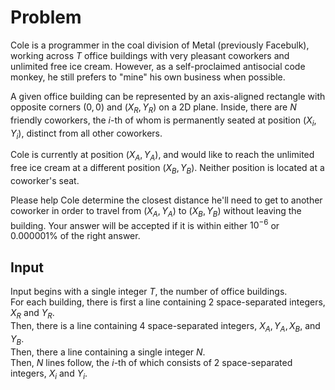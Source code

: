 # Problem

Cole is a programmer in the coal division of Metal (previously Facebulk), working across $T$ office buildings with very pleasant coworkers and unlimited free ice cream. However, as a self-proclaimed antisocial code monkey, he still prefers to "mine" his own business when possible.

A given office building can be represented by an axis-aligned rectangle with opposite corners $(0,0)$ and $(X_R,Y_R)$ on a 2D plane. Inside, there are $N$ friendly coworkers, the $i$-th of whom is permanently seated at position $(X_i,Y_i)$, distinct from all other coworkers.

Cole is currently at position $(X_A,Y_A)$, and would like to reach the unlimited free ice cream at a different position $(X_B,Y_B)$. Neither position is located at a coworker's seat.

Please help Cole determine the closest distance he'll need to get to another coworker in order to travel from $(X_A,Y_A)$ to $(X_B,Y_B)$ without leaving the building. Your answer will be accepted if it is within either $10^{−6}$ or $0.000001\%$ of the right answer.

## Input

Input begins with a single integer $T$, the number of office buildings.  
For each building, there is first a line containing 2 space-separated integers, $X_R$​ and $Y_R$​.  
Then, there is a line containing 4 space-separated integers, $X_A, Y_A​, X_B​,$ and $Y_B$​.  
Then, there a line containing a single integer $N$.  
Then, $N$ lines follow, the $i$-th of which consists of 2 space-separated integers, $X_i$​ and $Y_i$​.
